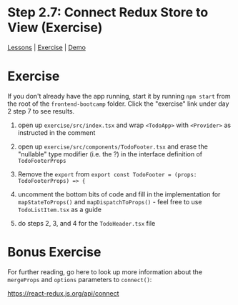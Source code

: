 # Step 2.7: Connect Redux Store to View (Exercise)

[Lessons](../) | [Exercise](./exercise/) | [Demo](./demo/)

# Exercise

If you don't already have the app running, start it by running `npm start` from the root of the `frontend-bootcamp` folder. Click the "exercise" link under day 2 step 7 to see results.

1. open up `exercise/src/index.tsx` and wrap `<TodoApp>` with `<Provider>` as instructed in the comment

2. open up `exercise/src/components/TodoFooter.tsx` and erase the "nullable" type modifier (i.e. the ?) in the interface definition of `TodoFooterProps`

3. Remove the `export` from `export const TodoFooter = (props: TodoFooterProps) => {`

4. uncomment the bottom bits of code and fill in the implementation for `mapStateToProps()` and `mapDispatchToProps()` - feel free to use `TodoListItem.tsx` as a guide

5. do steps 2, 3, and 4 for the `TodoHeader.tsx` file

# Bonus Exercise

For further reading, go here to look up more information about the `mergeProps` and `options` parameters to `connect()`:

https://react-redux.js.org/api/connect
